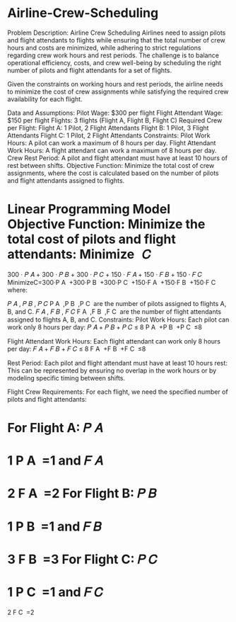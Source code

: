 # Airline-Crew-Scheduling
Problem Description: Airline Crew Scheduling
Airlines need to assign pilots and flight attendants to flights while ensuring that the total number of crew hours and costs are minimized, while adhering to strict regulations regarding crew work hours and rest periods. The challenge is to balance operational efficiency, costs, and crew well-being by scheduling the right number of pilots and flight attendants for a set of flights.

Given the constraints on working hours and rest periods, the airline needs to minimize the cost of crew assignments while satisfying the required crew availability for each flight.

Data and Assumptions:
Pilot Wage: $300 per flight
Flight Attendant Wage: $150 per flight
Flights: 3 flights (Flight A, Flight B, Flight C)
Required Crew per Flight:
Flight A: 1 Pilot, 2 Flight Attendants
Flight B: 1 Pilot, 3 Flight Attendants
Flight C: 1 Pilot, 2 Flight Attendants
Constraints:
Pilot Work Hours: A pilot can work a maximum of 8 hours per day.
Flight Attendant Work Hours: A flight attendant can work a maximum of 8 hours per day.
Crew Rest Period: A pilot and flight attendant must have at least 10 hours of rest between shifts.
Objective Function:
Minimize the total cost of crew assignments, where the cost is calculated based on the number of pilots and flight attendants assigned to flights.

Linear Programming Model
Objective Function:
Minimize the total cost of pilots and flight attendants: 
Minimize
 
𝐶
=
300
⋅
𝑃
𝐴
+
300
⋅
𝑃
𝐵
+
300
⋅
𝑃
𝐶
+
150
⋅
𝐹
𝐴
+
150
⋅
𝐹
𝐵
+
150
⋅
𝐹
𝐶
MinimizeC=300⋅P 
A
​
 +300⋅P 
B
​
 +300⋅P 
C
​
 +150⋅F 
A
​
 +150⋅F 
B
​
 +150⋅F 
C
​
  where:

𝑃
𝐴
,
𝑃
𝐵
,
𝑃
𝐶
P 
A
​
 ,P 
B
​
 ,P 
C
​
  are the number of pilots assigned to flights A, B, and C.
𝐹
𝐴
,
𝐹
𝐵
,
𝐹
𝐶
F 
A
​
 ,F 
B
​
 ,F 
C
​
  are the number of flight attendants assigned to flights A, B, and C.
Constraints:
Pilot Work Hours: Each pilot can work only 8 hours per day: 
𝑃
𝐴
+
𝑃
𝐵
+
𝑃
𝐶
≤
8
P 
A
​
 +P 
B
​
 +P 
C
​
 ≤8

Flight Attendant Work Hours: Each flight attendant can work only 8 hours per day: 
𝐹
𝐴
+
𝐹
𝐵
+
𝐹
𝐶
≤
8
F 
A
​
 +F 
B
​
 +F 
C
​
 ≤8

Rest Period: Each pilot and flight attendant must have at least 10 hours rest: This can be represented by ensuring no overlap in the work hours or by modeling specific timing between shifts.

Flight Crew Requirements: For each flight, we need the specified number of pilots and flight attendants:

For Flight A: 
𝑃
𝐴
=
1
P 
A
​
 =1 and 
𝐹
𝐴
=
2
F 
A
​
 =2
For Flight B: 
𝑃
𝐵
=
1
P 
B
​
 =1 and 
𝐹
𝐵
=
3
F 
B
​
 =3
For Flight C: 
𝑃
𝐶
=
1
P 
C
​
 =1 and 
𝐹
𝐶
=
2
F 
C
​
 =2
